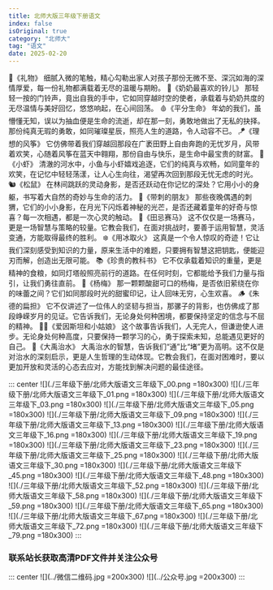 ```yaml
---
title: 北师大版三年级下册语文
index: false
isOriginal: true
category: "北师大"
tag: "语文"
date: 2025-02-20
---
```


🎁《礼物》
细腻入微的笔触，精心勾勒出家人对孩子那份无微不至、深沉如海的深情厚爱，每一份礼物都满载着无尽的温暖与期盼。
🔔《奶奶最喜欢的铃儿》
那轻轻一按的门铃声，竟出自我的手中，它如同穿越时空的使者，承载着与奶奶共度的无尽温情与美好回忆，悠悠响起，在心间回荡。
🩸《平分生命》
年幼的我们，虽懵懂无知，误以为抽血便是生命的流逝，却在那一刻，勇敢地做出了无私的抉择。那份纯真无瑕的勇敢，如同璀璨星辰，照亮人生的道路，令人动容不已。
🪁《理想的风筝》
它仿佛带着我们穿越回那段在广袤田野上自由奔跑的无忧岁月，风带着欢笑，心随着风筝在蓝天中翱翔，那份自由与快乐，是生命中最宝贵的财富。
🦐《小虾》
清澈的河水中，小鱼与小虾嬉戏追逐，它们的纯真与欢畅，如同童年的欢笑，在记忆中轻轻荡漾，让人心生向往，渴望再次回到那段无忧无虑的时光。
🐿️《松鼠》
在林间跳跃的灵动身影，是否还跃动在你记忆的深处？它用小小的身躯，书写着大自然的奇妙与生命的活力。
🦔《带刺的朋友》
那些夜晚偶遇的刺猬，它们的小小身影，在月光下闪烁着神秘的光芒，是否还藏着童年的好奇与惊喜？每一次相遇，都是一次心灵的触动。
🐎《田忌赛马》
这不仅仅是一场赛马，更是一场智慧与策略的较量。它教会我们，在面对挑战时，要善于运用智慧，灵活变通，方能取得最终的胜利。
❄️《用冰取火》
这真是一个令人惊叹的奇迹！它让我们深刻感受到知识的力量，原来生活中的难题，只要拥有智慧这把钥匙，便能迎刃而解，创造出无限可能。
📚《珍贵的教科书》
它不仅承载着知识的重量，更是精神的食粮，如同灯塔般照亮前行的道路。在任何时刻，它都能给予我们力量与指引，让我们勇往直前。
🍇《杨梅》
那一颗颗酸甜可口的杨梅，是否依旧萦绕在你的味蕾之间？它们如同那段时光的甜蜜印记，让人回味无穷，心生欢喜。
🪵《朱德的扁担》
它不仅讲述了一位伟人的坚韧与担当，那骡子的背影，也仿佛成了那段峥嵘岁月的见证。它告诉我们，无论身处何种困境，都要保持坚定的信念与不屈的精神。
👴👧《爱因斯坦和小姑娘》
这个故事告诉我们，人无完人，但谦逊使人进步。无论身处何种高度，只要保持一颗学习的心，勇于探索未知，总能遇见更好的自己。
🌊《大禹治水》
大禹治水的智慧，告诉我们“通”比“堵”更为高明。这不仅是对治水的深刻启示，更是人生哲理的生动体现。它教会我们，在面对困难时，要以更加开放和灵活的心态去应对，方能找到解决问题的最佳途径。

::: center
![](./三年级下册/北师大版语文三年级下_00.png =180x300)
![](./三年级下册/北师大版语文三年级下_01.png =180x300)
![](./三年级下册/北师大版语文三年级下_03.png =180x300)
![](./三年级下册/北师大版语文三年级下_05.png =180x300)
![](./三年级下册/北师大版语文三年级下_09.png =180x300)
![](./三年级下册/北师大版语文三年级下_13.png =180x300)
![](./三年级下册/北师大版语文三年级下_16.png =180x300)
![](./三年级下册/北师大版语文三年级下_19.png =180x300)
![](./三年级下册/北师大版语文三年级下_23.png =180x300)
![](./三年级下册/北师大版语文三年级下_25.png =180x300)
![](./三年级下册/北师大版语文三年级下_30.png =180x300)
![](./三年级下册/北师大版语文三年级下_45.png =180x300)
![](./三年级下册/北师大版语文三年级下_48.png =180x300)
![](./三年级下册/北师大版语文三年级下_52.png =180x300)
![](./三年级下册/北师大版语文三年级下_58.png =180x300)
![](./三年级下册/北师大版语文三年级下_59.png =180x300)
![](./三年级下册/北师大版语文三年级下_65.png =180x300)
![](./三年级下册/北师大版语文三年级下_67.png =180x300)
![](./三年级下册/北师大版语文三年级下_72.png =180x300)
![](./三年级下册/北师大版语文三年级下_79.png =180x300)
:::

### 联系站长获取高清PDF文件并关注公众号
::: center
![](../微信二维码.jpg =200x300)
![](../公众号.jpg =200x300)
:::
